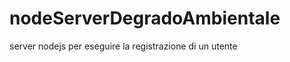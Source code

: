 nodeServerDegradoAmbientale
===========================

server nodejs per eseguire la registrazione di un utente 
